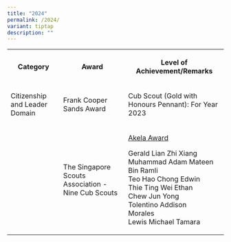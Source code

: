 ```yaml
---
title: "2024"
permalink: /2024/
variant: tiptap
description: ""
---
```

<p></p>
<table style="minWidth: 75px">
<colgroup>
<col>
<col>
<col>
</colgroup>
<tbody>
<tr>
<th rowspan="1" colspan="1">
<p>Category</p>
</th>
<th rowspan="1" colspan="1">
<p>Award</p>
</th>
<th rowspan="1" colspan="1">
<p>Level of Achievement/Remarks</p>
</th>
</tr>
<tr>
<td rowspan="1" colspan="1">
<p>Citizenship and Leader Domain</p>
</td>
<td rowspan="1" colspan="1">
<p>Frank Cooper Sands Award</p>
</td>
<td rowspan="1" colspan="1">
<p>Cub Scout (Gold with Honours Pennant): For Year 2023</p>
</td>
</tr>
<tr>
<td rowspan="1" colspan="1">
<p></p>
</td>
<td rowspan="1" colspan="1">
<p>The Singapore Scouts Association - Nine Cub Scouts</p>
</td>
<td rowspan="1" colspan="1">
<p><u>Akela Award</u>
</p>
<p>Gerald Lian Zhi Xiang
<br>Muhammad Adam Mateen Bin Ramli
<br>Teo Hao Chong Edwin
<br>Thie Ting Wei Ethan
<br>Chew Jun Yong
<br>Tolentino Addison Morales&nbsp;&nbsp;&nbsp;&nbsp;&nbsp;&nbsp;&nbsp;&nbsp;&nbsp;
<br>Lewis Michael Tamara</p>
</td>
</tr>
</tbody>
</table>
<p></p>